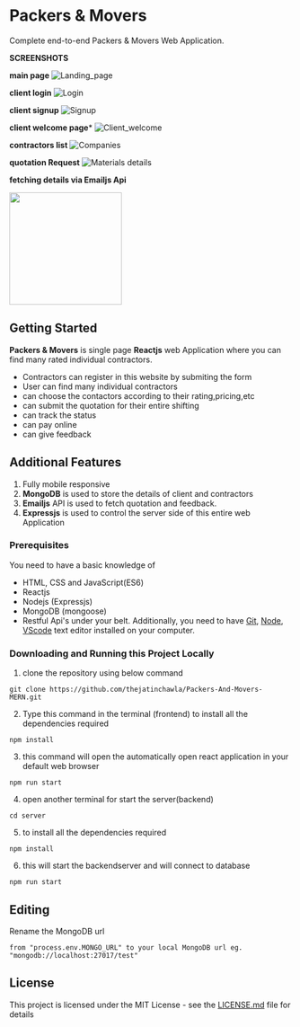 # Packers & Movers

Complete end-to-end Packers & Movers Web Application.

**SCREENSHOTS** 

**main page**
![Landing_page](https://user-images.githubusercontent.com/106448198/196048807-a237a553-ea0d-4b2a-9c4e-381f7853b1c1.jpg)

**client login**
![Login](https://user-images.githubusercontent.com/106448198/196048827-17caf409-0140-4e5e-b7a3-76f08c84a761.jpg)

**client signup**
![Signup](https://user-images.githubusercontent.com/106448198/196048835-6e2fbddc-1c82-4e90-93b8-80a93cc94416.jpg)

**client welcome page***
![Client_welcome](https://user-images.githubusercontent.com/106448198/196048846-395ff588-8329-41e0-81e7-a9eb7aadcef4.jpg)

**contractors list**
![Companies](https://user-images.githubusercontent.com/106448198/196048858-396b5b89-b34d-4d27-97e6-e4c2412f3ebb.jpg)

**quotation Request**
![Materials details](https://user-images.githubusercontent.com/106448198/196048880-8ba73aa5-d7eb-4c5a-a665-4c48feea973c.jpg)

**fetching details via Emailjs Api**

<img src="https://github.com/thejatinchawla/Nodejs-backend_Auth/blob/master/public/css/emailjs.jpg?raw=true" width="200">

## Getting Started

**Packers & Movers** is single page **Reactjs** web Application where you can find many rated individual contractors.

- Contractors can register in this website by submiting the form
- User can find many individual contractors
- can choose the contactors according to their rating,pricing,etc
- can submit the quotation for their entire shifting
- can track the status
- can pay online
- can give feedback

## Additional Features

1. Fully mobile responsive
2. **MongoDB** is used to store the details of client and contractors
3. **Emailjs** API is used to fetch quotation and feedback.
3. **Expressjs** is used to control the server side of this entire web Application

### Prerequisites

You need to have a basic knowledge of 
- HTML, CSS and JavaScript(ES6)
- Reactjs
- Nodejs (Expressjs)
- MongoDB (mongoose)
- Restful Api's
under your belt. Additionally, you need to have [Git](https://gist.github.com/derhuerst/1b15ff4652a867391f03), [Node](https://nodejs.org/en/), [VScode](https://code.visualstudio.com/download) text editor installed on your computer.

### Downloading and Running this Project Locally
1. clone the repository using below command
```
git clone https://github.com/thejatinchawla/Packers-And-Movers-MERN.git
```
2. Type this command in the terminal (frontend) to install all the dependencies required
```
npm install
```
3. this command will open the automatically open react application in your default web browser
```
npm run start
```
4. open another terminal for start the server(backend)
```
cd server
```
5. to install all the dependencies required
```
npm install
```
6. this will start the backendserver and will connect to database
```
npm run start
```

## Editing

Rename the MongoDB url
```
from "process.env.MONGO_URL" to your local MongoDB url eg. "mongodb://localhost:27017/test"
```

## License

This project is licensed under the MIT License - see the [LICENSE.md](LICENSE.md) file for details
